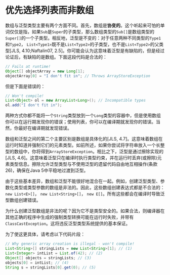 # 优先选择列表而非数组

数组与泛型类型主要有两个方面不同。首先，数组是**协变的**。这个听起来可怕的单词仅仅是指，如果`Sub`是`Super`的子类型，那么数组类型的`Sub[]`是数组类型的`Super[]`的一个子类型。相反地，泛型是不变的：对于任意两种不同类型的`Type1`和`Type2`， `List<Type1>`既不是`List<Type2>`的子类型，也不是`List<Type2>`的父类型[JLS, 4.10;Naftalin07, 2.5]。你可能会认为这意味着泛型是有缺陷的，但是经过论证后，有缺陷的是数组。下面这段代码是合法的：

```java
// Fails at runtime!
Object[] objectArray = new Long[1];
objectArray[0] = "I don't fit in"; // Throws ArrayStoreException
```
但是下面是错误的：
```java
// Won't compile!
List<Object> ol = new ArrayList<Long>(); // Incompatible types
ol.add("I don't fit in");
```

两种方式你都不能将一个`String`类型放到一个`Long`类型的容器中，但是使用数组你可以在运行期发现你的错误；使用列表，你可以在编译期就发现你的错误。当然，你最好在编译期就发现错误。

数组和泛型之间的第二个主要区别是数组是具体化的[JLS, 4.7]。这意味着数组在运行时知道并强制它们的元素类型。如前所述，如果你尝试将字符串放入一个长整型的数组中，你将得到`ArrayStoreException`。相比之下，泛型是通过擦除实现的[JLS, 4.6]。这意味着泛型只在编译时执行类型约束，并在运行时丢弃(或擦除)元素类型信息。擦除允许泛型类型与不使用泛型的遗留代码自由地互相操作(条款26)，确保在Java 5中平稳地过渡到泛型。

由于这些基本差异，数组和泛型不能很好地混合在一起。例如，创建泛型类型、参数化类型或类型参数的数组是非法的。因此，这些数组创建表达式都是不合法的：`new List<E>[]`， `new List<String>[]`， `new E[]`。所有这些都会在编译时导致泛型数组创建错误。

为什么创建泛型数组是非法的呢？因为它不是类型安全的。如果合法，则编译器在其他正确的程序中生成的强制类型转换可能在运行时失败，并带有`ClassCastException`。这将违反泛型类型系统提供的基本保证。

为了使这更具体，请考虑以下代码片段：

```java
// Why generic array creation is illegal - won't compile!
List<String>[] stringLists = new List<String>[1]; // (1)
List<Integer> intList = List.of(42); // (2)
Object[] objects = stringLists; // (3)
objects[0] = intList; // (4)
String s = stringLists[0].get(0); // (5)
```



